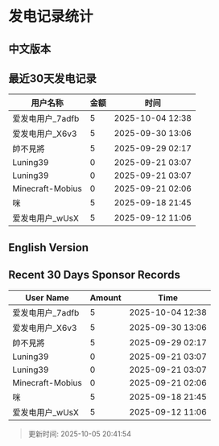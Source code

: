 # 发电记录统计

## 中文版本


## 最近30天发电记录

| 用户名称 | 金额 | 时间 |
| --- | --- | --- |
| 爱发电用户_7adfb | 5 | 2025-10-04 12:38 |
| 爱发电用户_X6v3 | 5 | 2025-09-30 13:06 |
| 帥不見將 | 5 | 2025-09-29 02:17 |
| Luning39 | 0 | 2025-09-21 03:07 |
| Luning39 | 0 | 2025-09-21 03:07 |
| Minecraft-Mobius | 0 | 2025-09-21 02:06 |
| 咪 | 5 | 2025-09-18 21:45 |
| 爱发电用户_wUsX | 5 | 2025-09-12 11:06 |

## English Version


## Recent 30 Days Sponsor Records

| User Name | Amount | Time |
| --- | --- | --- |
| 爱发电用户_7adfb | 5 | 2025-10-04 12:38 |
| 爱发电用户_X6v3 | 5 | 2025-09-30 13:06 |
| 帥不見將 | 5 | 2025-09-29 02:17 |
| Luning39 | 0 | 2025-09-21 03:07 |
| Luning39 | 0 | 2025-09-21 03:07 |
| Minecraft-Mobius | 0 | 2025-09-21 02:06 |
| 咪 | 5 | 2025-09-18 21:45 |
| 爱发电用户_wUsX | 5 | 2025-09-12 11:06 |

> 更新时间: 2025-10-05 20:41:54
